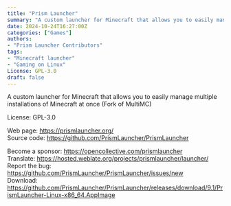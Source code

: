 ```yaml
---
title: "Prism Launcher"
summary: "A custom launcher for Minecraft that allows you to easily manage multiple installations of Minecraft at once (Fork of MultiMC)"
date: 2024-10-24T16:27:00Z
categories: ["Games"]
authors:
- "Prism Launcher Contributors"
tags: 
- "Minecraft launcher"
- "Gaming on Linux"
License: GPL-3.0
draft: false
---
```


A custom launcher for Minecraft that allows you to easily manage multiple installations of Minecraft at once (Fork of MultiMC)

License: GPL-3.0

Web page: <https://prismlauncher.org/>  
Source code: <https://github.com/PrismLauncher/PrismLauncher>

Become a sponsor: <https://opencollective.com/prismlauncher>  
Translate: <https://hosted.weblate.org/projects/prismlauncher/launcher/>  
Report the bug: <https://github.com/PrismLauncher/PrismLauncher/issues/new>  
Download: <https://github.com/PrismLauncher/PrismLauncher/releases/download/9.1/PrismLauncher-Linux-x86_64.AppImage>
